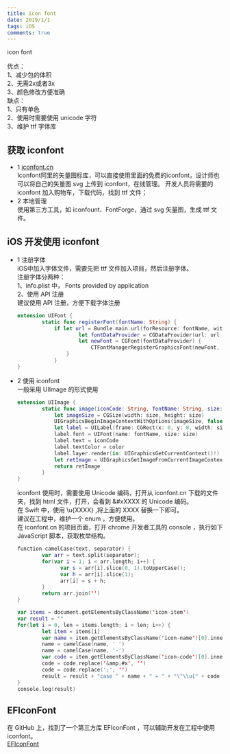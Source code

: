 ```yaml
---
title: icon font
date: 2019/1/1
tags: iOS
comments: true
---
```


icon font  
<!--more-->

优点：  
1、减少包的体积  
2、无需2x或者3x  
3、颜色修改方便准确  
缺点：  
1、只有单色  
2、使用时需要使用 unicode 字符  
3、维护 ttf 字体库  

<!--more-->

## 获取 iconfont

* 1 [iconfont.cn](https://www.iconfont.cn/)  
	Iconfont阿里的矢量图标库，可以直接使用里面的免费的iconfont，设计师也可以将自己的矢量图 svg 上传到 iconfont，在线管理。
	开发人员将需要的 iconfont 加入购物车，下载代码，找到 ttf 文件；  
* 2 本地管理  
	使用第三方工具，如 iconfount、FontForge，通过 svg 矢量图，生成 ttf 文件。

## iOS 开发使用 iconfont

* 1 注册字体  
	iOS中加入字体文件，需要先把 ttf 文件加入项目，然后注册字体。  
	注册字体分两种：  
	1、info.plist 中， Fonts provided by application  
	2、使用 API 注册  
	建议使用 API 注册，方便下载字体注册  
	```swift
	extension UIFont {
    		static func registerFont(fontName: String) {
        		if let url = Bundle.main.url(forResource: fontName, withExtension: "ttf"),
            			let fontDataProvider = CGDataProvider(url: url as NSURL),
            			let newFont = CGFont(fontDataProvider) {
            				CTFontManagerRegisterGraphicsFont(newFont, nil)
        			}
    			}
	}
	```

* 2 使用 iconfont  
	一般采用 UIImage 的形式使用
	```swift
	extension UIImage {
    		static func image(iconCode: String, fontName: String, size: CGFloat, color: UIColor) -> UIImage? {
        		let imageSize = CGSize(width: size, height: size)
        		UIGraphicsBeginImageContextWithOptions(imageSize, false, UIScreen.main.scale)
        		let label = UILabel(frame: CGRect(x: 0, y: 0, width: size, height: size))
        		label.font = UIFont(name: fontName, size: size)
        		label.text = iconCode
        		label.textColor = color
        		label.layer.render(in: UIGraphicsGetCurrentContext()!)
        		let retImage = UIGraphicsGetImageFromCurrentImageContext()
        		return retImage
    		}		
	}
	```

	iconfont 使用时，需要使用 Unicode 编码，打开从 iconfont.cn 下载的文件夹，找到 html 文件，打开，会看到 &#xXXXX 的 Unicode 编码。  
	在 Swift 中，使用 \u{XXXX} ,将上面的 XXXX 替换一下即可。  
	建议在工程中，维护一个 enum ，方便使用。  
	在 iconfont.cn 的项目页面，打开 chrome 开发者工具的 console ，执行如下 JavaScript 脚本，获取枚举结构。  
	```swift
	function camelCase(text, separator) {
    		var arr = text.split(separator);
    		for(var i = 1; i < arr.length; i++) {
        		  var s = arr[i].slice(0, 1).toUpperCase(); 
        		  var h = arr[i].slice(1);
        		  arr[i] = s + h;
    		}
    		return arr.join('')
	}

	var items = document.getElementsByClassName('icon-item')
	var result = ""
	for(let i = 0, len = items.length; i < len; i++) {
    		let item = items[i]
    		var name = item.getElementsByClassName('icon-name')[0].innerHTML
    		name = camelCase(name, ' ')
    		name = camelCase(name, '-')
    		var code = item.getElementsByClassName('icon-code')[0].innerHTML
    		code = code.replace('&amp;#x', '')
    		code = code.replace(';', '')
    		result = result + "case " + name + " = " + "\"\\u{" + code + "}\"" + "\n"
	}
	console.log(result)
	```

## EFIconFont

在 GitHub 上，找到了一个第三方库 EFIconFont ，可以辅助开发在工程中使用 iconfont。  
[EFIconFont](https://github.com/XiangWuShuo/EFIconFont) 
